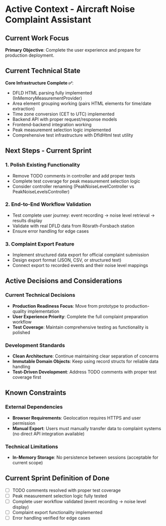 # Active Context - Aircraft Noise Complaint Assistant

## Current Work Focus

**Primary Objective**: Complete the user experience and prepare for production deployment.

## Current Technical State

**Core Infrastructure Complete ✅**:
- DFLD HTML parsing fully implemented (InMemoryMeasurementProvider)
- Area element grouping working (pairs HTML elements for time/date extraction)
- Time zone conversion (CET to UTC) implemented
- Backend API with proper request/response models
- Frontend-backend integration working
- Peak measurement selection logic implemented
- Comprehensive test infrastructure with DfldHtml test utility

## Next Steps - Current Sprint

### 1. Polish Existing Functionality
- Remove TODO comments in controller and add proper tests
- Complete test coverage for peak measurement selection logic
- Consider controller renaming (PeakNoiseLevelController vs PeakNoiseLevelsController)

### 2. End-to-End Workflow Validation
- Test complete user journey: event recording → noise level retrieval → results display
- Validate with real DFLD data from Rösrath-Forsbach station
- Ensure error handling for edge cases

### 3. Complaint Export Feature
- Implement structured data export for official complaint submission
- Design export format (JSON, CSV, or structured text)
- Connect export to recorded events and their noise level mappings

## Active Decisions and Considerations

### Current Technical Decisions
- **Production Readiness Focus**: Move from prototype to production-quality implementation
- **User Experience Priority**: Complete the full complaint preparation workflow
- **Test Coverage**: Maintain comprehensive testing as functionality is polished

### Development Standards
- **Clean Architecture**: Continue maintaining clear separation of concerns
- **Immutable Domain Objects**: Keep using record structs for reliable data handling
- **Test-Driven Development**: Address TODO comments with proper test coverage first

## Known Constraints

### External Dependencies
- **Browser Requirements**: Geolocation requires HTTPS and user permission  
- **Manual Export**: Users must manually transfer data to complaint systems (no direct API integration available)

### Technical Limitations
- **In-Memory Storage**: No persistence between sessions (acceptable for current scope)

## Current Sprint Definition of Done

- [ ] TODO comments resolved with proper test coverage
- [ ] Peak measurement selection logic fully tested
- [ ] Complete user workflow validated (event recording → noise level display)
- [ ] Complaint export functionality implemented
- [ ] Error handling verified for edge cases